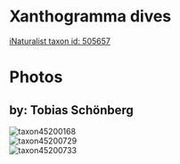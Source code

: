 
Xanthogramma dives
==================
  
[iNaturalist taxon id: 505657](https://www.inaturalist.org/taxa/505657)
# Photos

## by: Tobias Schönberg
  
![taxon45200168](https://inaturalist-open-data.s3.amazonaws.com/photos/49032624/medium.jpeg)  
![taxon45200729](https://inaturalist-open-data.s3.amazonaws.com/photos/49033236/medium.jpeg)  
![taxon45200733](https://inaturalist-open-data.s3.amazonaws.com/photos/49033240/medium.jpeg)
